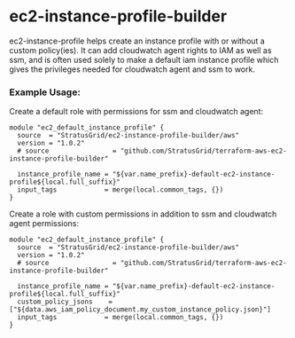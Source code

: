 # ec2-instance-profile-builder
ec2-instance-profile helps create an instance profile with or without a custom policy(ies). It can add cloudwatch agent rights to IAM as well as ssm, and is often used solely to make a default iam instance profile which gives the privileges needed for cloudwatch agent and ssm to work.

### Example Usage:
Create a default role with permissions for ssm and cloudwatch agent:
```
module "ec2_default_instance_profile" {
  source  = "StratusGrid/ec2-instance-profile-builder/aws"
  version = "1.0.2"
  # source                = "github.com/StratusGrid/terraform-aws-ec2-instance-profile-builder"
  
  instance_profile_name = "${var.name_prefix}-default-ec2-instance-profile${local.full_suffix}"
  input_tags            = merge(local.common_tags, {})
}
```

Create a role with custom permissions in addition to ssm and cloudwatch agent permissions:
```
module "ec2_default_instance_profile" {
  source  = "StratusGrid/ec2-instance-profile-builder/aws"
  version = "1.0.2"
  # source                = "github.com/StratusGrid/terraform-aws-ec2-instance-profile-builder"
  
  instance_profile_name = "${var.name_prefix}-default-ec2-instance-profile${local.full_suffix}"
  custom_policy_jsons    = ["${data.aws_iam_policy_document.my_custom_instance_policy.json}"]
  input_tags            = merge(local.common_tags, {})
}
```
  
